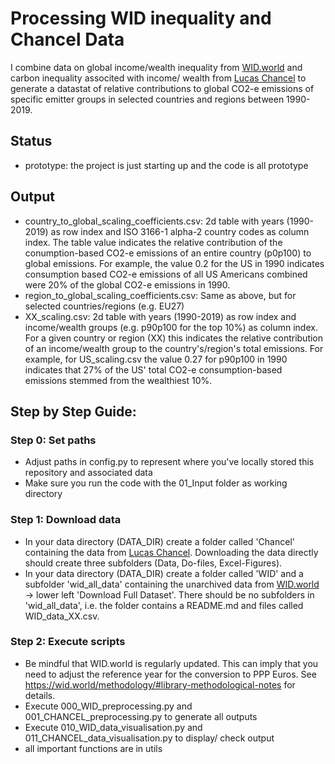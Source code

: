 # Processing WID inequality and Chancel Data 

I combine data on global income/wealth inequality from [WID.world](https://wid.world) and 
carbon inequality associted with income/ wealth from [Lucas Chancel](https://lucaschancel.com/global-carbon-inequality-1990-2019/)
to generate a datastat of relative contributions to global CO2-e emissions of specific emitter
groups in selected countries and regions between 1990-2019. 

## Status 

- prototype: the project is just starting up and the code is all prototype

## Output 
- country_to_global_scaling_coefficients.csv: 2d table with years (1990-2019) as row index and ISO 3166-1 alpha-2 country codes as column index. The table value indicates the relative contribution of the conumption-based CO2-e emissions of an entire country (p0p100) to global emissions. For example, the value 0.2 for the US in 1990 indicates consumption based CO2-e emissions of all US Americans combined were 20% of the global CO2-e emissions in 1990. 
- region_to_global_scaling_coefficients.csv: Same as above, but for selected countries/regions (e.g. EU27) 
- XX_scaling.csv:  2d table with years (1990-2019) as row index and income/wealth groups (e.g. p90p100 for the top 10%) as column index. For a given country or region (XX) this indicates the relative contribution of an income/wealth group to the country's/region's total emissions. For example, for US_scaling.csv the value 0.27 for p90p100 in 1990 indicates that 27% of the US' total CO2-e consumption-based emissions stemmed from the wealthiest 10%. 

## Step by Step Guide: 

### Step 0: Set paths 
- Adjust paths in config.py to represent where you've locally stored this repository and associated data 
- Make sure you run the code with the 01_Input folder as working directory 

### Step 1: Download data 
- In your data directory (DATA_DIR) create a folder called 'Chancel' containing the data from [Lucas Chancel](https://lucaschancel.com/global-carbon-inequality-1990-2019/). Downloading the data directly should create three subfolders (Data, Do-files, Excel-Figures). 
- In your data directory (DATA_DIR) create a folder called 'WID' and a subfolder 'wid_all_data' containing the unarchived data from [WID.world](https://wid.world/data/) -> lower left 'Download Full Dataset'. There should be no subfolders in 'wid_all_data', i.e. the folder contains a README.md and files called WID_data_XX.csv.

### Step 2: Execute scripts
- Be mindful that WID.world is regularly updated. This can imply that you need to adjust the reference year for the conversion to PPP Euros. See https://wid.world/methodology/#library-methodological-notes for details. 
- Execute 000_WID_preprocessing.py and 001_CHANCEL_preprocessing.py to generate all outputs 
- Execute 010_WID_data_visualisation.py and 011_CHANCEL_data_visualisation.py to display/ check output 
- all important functions are in utils 